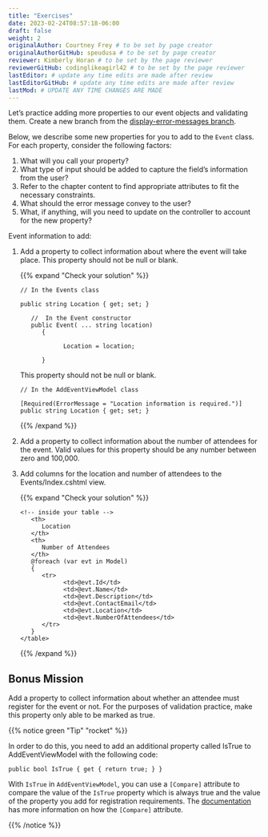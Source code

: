 ```yaml
---
title: "Exercises"
date: 2023-02-24T08:57:18-06:00
draft: false
weight: 2
originalAuthor: Courtney Frey # to be set by page creator
originalAuthorGitHub: speudusa # to be set by page creator
reviewer: Kimberly Horan # to be set by the page reviewer
reviewerGitHub: codinglikeagirl42 # to be set by the page reviewer
lastEditor: # update any time edits are made after review
lastEditorGitHub: # update any time edits are made after review
lastMod: # UPDATE ANY TIME CHANGES ARE MADE
---
```

<!-- TODO: LINK back to the final repo for the reading (viewmodels) -->
Let’s practice adding more properties to our event objects and validating them. Create a new branch from the [display-error-messages branch](LINK).

Below, we describe some new properties for you to add to the `Event` class. For each property, consider the following factors:

1. What will you call your property?
1. What type of input should be added to capture the field’s information from the user?
1. Refer to the chapter content to find appropriate attributes to fit the necessary constraints.
1. What should the error message convey to the user?
1. What, if anything, will you need to update on the controller to account for the new property?

Event information to add:

1. Add a property to collect information about where the event will take place. This property should not be null or blank.


   {{% expand "Check your solution" %}}
   ```csharp{linenos=table}
   // In the Events class

   public string Location { get; set; }

      //  In the Event constructor
      public Event( ... string location)
         {

               Location = location;

         }
   ```

   This property should not be null or blank.

   ```csharp{linenos=table}
   // In the AddEventViewModel class

   [Required(ErrorMessage = "Location information is required.")]
   public string Location { get; set; }
   ```

   {{% /expand %}}

1. Add a property to collect information about the number of attendees for the event. Valid values for this property should be any number between zero and 100,000.


1. Add columns for the location and number of attendees to the Events/Index.cshtml view.

   {{% expand "Check your solution" %}}
   ```html{linenos=table}
   <!-- inside your table -->
      <th>
         Location
      </th>
      <th>
         Number of Attendees
      </th>
      @foreach (var evt in Model)
      {
         <tr>
               <td>@evt.Id</td>
               <td>@evt.Name</td>
               <td>@evt.Description</td>
               <td>@evt.ContactEmail</td>
               <td>@evt.Location</td>
               <td>@evt.NumberOfAttendees</td>
         </tr>
      }
   </table>
   ```
   {{% /expand %}}



## Bonus Mission

Add a property to collect information about whether an attendee must register for the event or not. For the purposes of validation practice, make this property only able to be marked as true.

{{% notice green "Tip" "rocket" %}} 

In order to do this, you need to add an additional property called IsTrue to AddEventViewModel with the following code:

```csharp{linenos=table}
public bool IsTrue { get { return true; } }
```

With `IsTrue` in `AddEventViewModel`, you can use a `[Compare]` attribute to compare the value of the `IsTrue` property which is always true and the value of the property you add for registration requirements. The [documentation](https://learn.microsoft.com/en-us/dotnet/api/system.componentmodel.dataannotations.compareattribute?view=net-6.0) has more information on how the `[Compare]` attribute.

{{% /notice %}}

